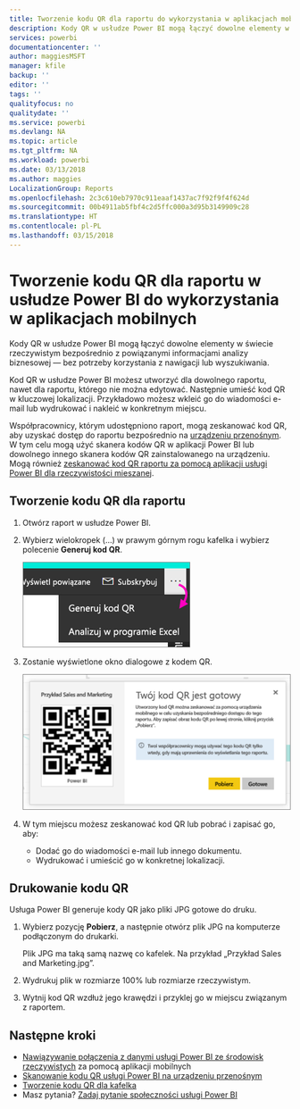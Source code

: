 ```yaml
---
title: Tworzenie kodu QR dla raportu do wykorzystania w aplikacjach mobilnych usługi Power BI
description: Kody QR w usłudze Power BI mogą łączyć dowolne elementy w świecie rzeczywistym bezpośrednio z powiązanymi informacjami analizy biznesowej w aplikacji mobilnej usługi Power BI — bez potrzeby korzystania z wyszukiwania.
services: powerbi
documentationcenter: ''
author: maggiesMSFT
manager: kfile
backup: ''
editor: ''
tags: ''
qualityfocus: no
qualitydate: ''
ms.service: powerbi
ms.devlang: NA
ms.topic: article
ms.tgt_pltfrm: NA
ms.workload: powerbi
ms.date: 03/13/2018
ms.author: maggies
LocalizationGroup: Reports
ms.openlocfilehash: 2c3c610eb7970c911eaaf1437ac7f92f9f4f624d
ms.sourcegitcommit: 00b4911ab5fbf4c2d5ffc000a3d95b3149909c28
ms.translationtype: HT
ms.contentlocale: pl-PL
ms.lasthandoff: 03/15/2018
---
```

# <a name="create-a-qr-code-for-a-report-in-power-bi-to-use-in-the-mobile-apps"></a>Tworzenie kodu QR dla raportu w usłudze Power BI do wykorzystania w aplikacjach mobilnych
Kody QR w usłudze Power BI mogą łączyć dowolne elementy w świecie rzeczywistym bezpośrednio z powiązanymi informacjami analizy biznesowej — bez potrzeby korzystania z nawigacji lub wyszukiwania.

Kod QR w usłudze Power BI możesz utworzyć dla dowolnego raportu, nawet dla raportu, którego nie można edytować. Następnie umieść kod QR w kluczowej lokalizacji. Przykładowo możesz wkleić go do wiadomości e-mail lub wydrukować i nakleić w konkretnym miejscu. 

Współpracownicy, którym udostępniono raport, mogą zeskanować kod QR, aby uzyskać dostęp do raportu bezpośrednio na [urządzeniu przenośnym](mobile-apps-qr-code.md). W tym celu mogą użyć skanera kodów QR w aplikacji Power BI lub dowolnego innego skanera kodów QR zainstalowanego na urządzeniu. Mogą również [zeskanować kod QR raportu za pomocą aplikacji usługi Power BI dla rzeczywistości mieszanej](mobile-mixed-reality-app.md#scan-a-report-qr-code-in-holographic-view).

## <a name="create-a-qr-code-for-a-report"></a>Tworzenie kodu QR dla raportu
1. Otwórz raport w usłudze Power BI.
2. Wybierz wielokropek (...) w prawym górnym rogu kafelka i wybierz polecenie **Generuj kod QR**. 
   
    ![](media/service-create-qr-code-for-report/power-bi-create-qr-code-report.png)
3. Zostanie wyświetlone okno dialogowe z kodem QR. 
   
    ![](media/service-create-qr-code-for-report/powerbi_report_qrcode.png)
4. W tym miejscu możesz zeskanować kod QR lub pobrać i zapisać go, aby: 
   
   * Dodać go do wiadomości e-mail lub innego dokumentu. 
   * Wydrukować i umieścić go w konkretnej lokalizacji. 

## <a name="print-the-qr-code"></a>Drukowanie kodu QR
Usługa Power BI generuje kody QR jako pliki JPG gotowe do druku. 

1. Wybierz pozycję **Pobierz**, a następnie otwórz plik JPG na komputerze podłączonym do drukarki.  
   
   Plik JPG ma taką samą nazwę co kafelek. Na przykład „Przykład Sales and Marketing.jpg”.
   
1. Wydrukuj plik w rozmiarze 100% lub rozmiarze rzeczywistym.  
2. Wytnij kod QR wzdłuż jego krawędzi i przyklej go w miejscu związanym z raportem. 

## <a name="next-steps"></a>Następne kroki
* [Nawiązywanie połączenia z danymi usługi Power BI ze środowisk rzeczywistych](mobile-apps-data-in-real-world-context.md) za pomocą aplikacji mobilnych
* [Skanowanie kodu QR usługi Power BI na urządzeniu przenośnym](mobile-apps-qr-code.md)
* [Tworzenie kodu QR dla kafelka](service-create-qr-code-for-tile.md)
* Masz pytania? [Zadaj pytanie społeczności usługi Power BI](http://community.powerbi.com/)

